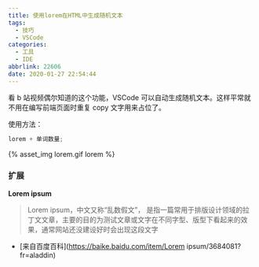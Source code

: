 ```yaml
---
title: 使用lorem在HTML中生成随机文本
tags:
  - 技巧
  - VSCode
categories:
  - 工具
  - IDE
abbrlink: 22606
date: 2020-01-27 22:54:44
---
```


看 b 站视频偶尔知道的这个功能，VSCode 可以自动生成随机文本。这样平常就不用在编写前端页面时重复 copy 文字用来占位了。

<!-- more -->

使用方法：

```js
lorem + 单词数量;
```

{% asset_img lorem.gif lorem %}

### 扩展

**Lorem ipsum**

> Lorem ipsum，中文又称“乱数假文”， 是指一篇常用于排版设计领域的拉丁文文章，主要的目的为测试文章或文字在不同字型、版型下看起来的效果，通常网站还没建设好时会出现这段文字

- [来自百度百科](https://baike.baidu.com/item/Lorem ipsum/3684081?fr=aladdin)
